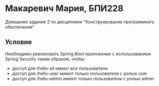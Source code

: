 # Макаревич Мария, БПИ228
Домашнее задание 2 по дисциплине "Конструирование программного обеспечения"
## Условие
Необходимо реализовать Spring Boot приложение с использованием Spring Security таким образом, чтобы:
- доступ для /hello-all имеют все пользователи
- доступ для /hello-user имеют только пользователи с ролью user
- доступ для /hello-admin имеют только пользователи с ролью admin
